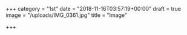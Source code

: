 +++
category = "1st"
date = "2018-11-16T03:57:19+00:00"
draft = true
image = "/uploads/IMG_0361.jpg"
title = "Image"

+++
